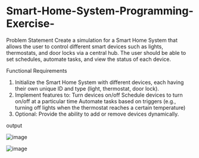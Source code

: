 # Smart-Home-System-Programming-Exercise-

Problem Statement
Create a simulation for a Smart Home System that allows the user to control different smart devices such as lights, thermostats, and door
locks via a central hub. The user should be able to set schedules, automate tasks, and view the status of each device.

Functional Requirements

1. Initialize the Smart Home System with different devices, each having their own unique ID and type (light, thermostat, door lock).
2. Implement features to:
Turn devices on/off
Schedule devices to turn on/off at a particular time
Automate tasks based on triggers (e.g., turning off lights when the thermostat reaches a certain temperature)
3. Optional: Provide the ability to add or remove devices dynamically.

output

![image](https://github.com/user-attachments/assets/039d383d-ee54-4ecc-9bff-ad8c7540ca04)


![image](https://github.com/user-attachments/assets/efc3bbb8-c6da-4389-a780-12cd4c3a2e83)

